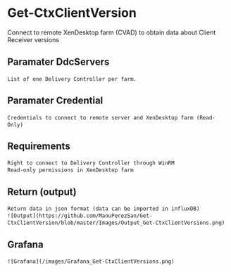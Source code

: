 # Get-CtxClientVersion
Connect to remote XenDesktop farm (CVAD) to obtain data about Client Receiver versions

## Paramater DdcServers
    List of one Delivery Controller per farm.

## Paramater Credential
    Credentials to connect to remote server and XenDesktop farm (Read-Only)
  
## Requirements
    Right to connect to Delivery Controller through WinRM
    Read-only permissions in XenDesktop farm

## Return (output)
    Return data in json format (data can be imported in influxDB)
    ![Output](https://github.com/ManuPerezSan/Get-CtxClientVersion/blob/master/Images/Output_Get-CtxClientVersions.png)

## Grafana
    ![Grafana](/images/Grafana_Get-CtxClientVersions.png)
